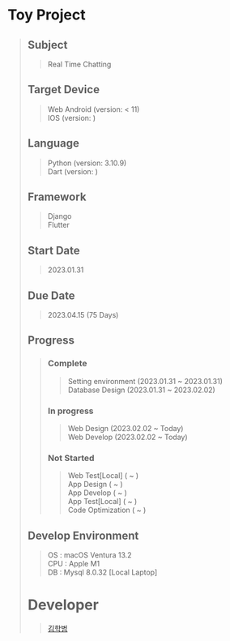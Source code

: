 # Toy Project
>## Subject
>> Real Time Chatting
>
>## Target Device
>> Web
>> Android (version: < 11)  
>> IOS (version: )
>
>## Language
>> Python (version: 3.10.9)  
>> Dart (version: )
>
>## Framework
>> Django  
>> Flutter
> 
> ## Start Date
>> 2023.01.31
>
> ## Due Date
>> 2023.04.15 (75 Days)  
>
> ## Progress
>> ### Complete  
>>> Setting environment (2023.01.31 ~ 2023.01.31)  
>>> Database Design (2023.01.31 ~ 2023.02.02)  
>> ### In progress  
>>> Web Design (2023.02.02 ~ Today)  
>>> Web Develop (2023.02.02 ~ Today)  
>> ### Not Started  
>>> Web Test[Local] ( ~ )  
>>> App Design ( ~ )  
>>> App Develop ( ~ )   
>>> App Test[Local] ( ~ )  
>>> Code Optimization ( ~ )  
>>> 
> ## Develop Environment
>> OS : macOS Ventura 13.2  
>> CPU : Apple M1  
>> DB : Mysql 8.0.32 [Local Laptop]  
>>
> # Developer
>> [김학범](https://github.com/WishedSea)  